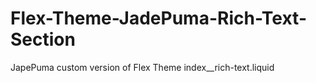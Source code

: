 # Flex-Theme-JadePuma-Rich-Text-Section
JapePuma custom version of Flex Theme index__rich-text.liquid 
